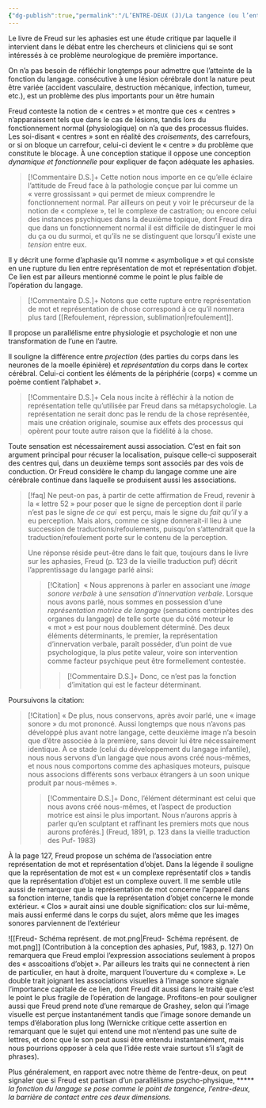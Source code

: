 ```yaml
---
{"dg-publish":true,"permalink":"/L’ENTRE-DEUX (J)/La tangence (ou l’entre-deux) dans la Contribution  à la conception des aphasies, de S. Freud/","created":"2025-08-03T11:14:57.418-04:00","updated":"2025-08-19T17:52:48.480-04:00"}
---
```



Le livre de Freud sur les aphasies est une étude critique par laquelle il intervient dans le débat entre les chercheurs et cliniciens qui se sont intéressés à ce problème neurologique de première importance.

On n’a pas besoin de réfléchir longtemps pour admettre que l’atteinte de la fonction du langage. consécutive à une lésion cérébrale dont la nature peut être variée (accident vasculaire, destruction mécanique, infection, tumeur, etc.), est un problème des plus importants pour un être humain

Freud conteste la notion de « centres »  et montre que ces « centres » n’apparaissent tels que dans le cas de lésions, tandis lors du fonctionnement normal (physiologique) on n’a que des processus fluides. Les soi-disant « centres » sont en réalité des *croisements*, des carrefours, or si on bloque un carrefour, celui-ci devient le « centre » du problème que constitute le blocage. À une conception statique il oppose une conception *dynamique et fonctionnelle* pour expliquer de façon adéquate les aphasies.

> [!Commentaire D.S.]+ 
> Cette notion nous importe en ce qu’elle éclaire l’attitude de Freud face à la pathologie conçue par lui comme un « verre grossissant » qui permet de mieux comprendre le fonctionnement normal. Par ailleurs on peut y voir le précurseur de la notion de « complexe », tel le complexe de castration; ou encore celui des instances psychiques dans la deuxième topique, dont Freud dira que dans un fonctionnement normal il est difficile de distinguer le moi du ça ou du surmoi, et qu’ils ne se distinguent que lorsqu’il existe une *tension* entre eux.

Il y décrit une forme d’aphasie qu’il nomme « asymbolique » et qui consiste en une rupture du lien entre représentation de mot et représentation d’objet. Ce lien est par ailleurs mentionné comme le point le plus faible de l’opération du langage. 
>[!Commentaire D.S.]+
>Notons que cette rupture entre représentation de mot et représentation de chose correspond à ce qu’il nommera plus tard [[Refoulement, répression, sublimation\|refoulement]].

Il propose un parallélisme entre physiologie et psychologie et non une transformation de l’une en l’autre.

Il souligne la différence entre *projection* (des parties du corps dans les neurones de la moelle épinière) et *représentation* du corps dans le cortex cérébral. Celui-ci contient les éléments de la périphérie (corps) « comme un poème contient l’alphabet ».
>[!Commentaire D.S.]+
>Cela nous incite à réfléchir à la notion de représentation telle qu’utilisée par Freud dans sa métapsychologie. La représentation ne serait donc pas le rendu de la chose représentée, mais une création originale, soumise aux effets des processus qui opèrent pour toute autre raison que la fidélité à la chose.

Toute sensation est nécessairement aussi association. C’est en fait son argument principal pour récuser la localisation, puisque celle-ci supposerait des centres qui, dans un deuxième temps sont associés par des vois de conduction. Or Freud considère le champ du langage comme une aire cérébrale continue dans laquelle se produisent aussi les associations.
> [!faq] Ne peut-on pas, à partir de cette affirmation de Freud, revenir à la « lettre 52 » pour poser que le signe de perception dont il parle n’est pas le signe *de ce qui*  est perçu, mais le signe du *fait qu’il* y a eu perception. Mais alors, comme ce signe donnerait-il lieu à une succession de traductions/refoulements, puisqu’on s’attendrait que la traduction/refoulement porte sur le contenu de la perception.
> 
> Une réponse réside peut-être dans  le fait que, toujours dans le livre sur les aphasies, Freud (p. 123 de la vieille traduction puf) décrit l’apprentissage du langage parlé ainsi:
> >[!Citation]
> > « Nous apprenons à parler en associant une *image sonore verbale* à une *sensation d’innervation verbale*. Lorsque nous avons parlé, nous sommes en possession d’une *représentation motrice de langage* (sensations centripètes des organes du langage) de telle sorte que du côté moteur le « mot » est pour  nous doublement déterminé. Des deux éléments déterminants, le premier, la représentation d’innervation verbale, paraît posséder, d’un point de vue psychologique, la plus petite valeur, voire son intervention comme facteur psychique peut être formellement contestée.
> > > [!Commentaire D.S.]+ 
> > > Donc, ce n’est pas la fonction d’imitation qui est le facteur déterminant. 

Poursuivons la citation:
> [!Citation]
> « De plus, nous conservons, après avoir parlé, une « image sonore » du mot prononcé. Aussi longtemps que nous n’avons pas développé plus avant notre langage, cette deuxième image n’a besoin que d’être associée à la première, sans devoir lui être nécessairement identique. À ce stade (celui du développement du langage infantile), nous nous servons d’un langage que nous avons créé nous-mêmes, et nous nous comportons comme des aphasiques moteurs, puisque nous associons différents sons verbaux étrangers à un soon unique produit par nous-mêmes ».
> >[!Commentaire D.S.]+ 
> >Donc, l’élément déterminant est celui que nous avons créé nous-mêmes, et l’aspect de production motrice est ainsi le plus important. Nous n’aurons appris à parler qu’en sculptant et raffinant les premiers mots que nous aurons proférés.] (Freud, 1891, p. 123 dans la vieille traduction des Puf- 1983)

À la page 127, Freud propose un schéma de l’association entre représentation de mot et représentation d’objet. Dans la légende il souligne que la représentation de mot est « un complexe représentatif clos » tandis que la représentation d’objet est un complexe ouvert. Il me semble utile aussi de remarquer que la représentation de mot concerne l’appareil dans sa fonction interne, tandis que la représentation d’objet concerne le monde extérieur. « Clos » aurait ainsi une double signification: clos sur lui-même, mais aussi enfermé dans le corps du sujet, alors même que les images sonores parviennent de l’extérieur

![[Freud- Schéma représent. de mot.png\|Freud- Schéma représent. de mot.png]]
(Contribution à la conception des aphasies, Puf, 1983, p. 127)
On remarquera que Freud emploi l’expression associations seulement à propos des « asscoaitions d’objet ». Par ailleurs les traits qui ne connectent à rien de particulier, en haut à droite, marquent l’ouverture du « complexe ». Le double trait joignant les associations visuelles à l’image sonore signale l’importance capitale de ce lien, dont Freud dit aussi dans le traité que c’est le point le plus fragile de l’opération de langage.
Profitons-en pour souligner aussi que Freud prend note d’une remarque de Grashey, selon qui l’image visuelle est perçue instantanément tandis que l’image sonore demande un temps d’élaboration plus long (Wernicke critique cette assertion en remarquant que le sujet qui entend une mot n’entend pas une suite de lettres, et donc que le son peut aussi être entendu instantanément, mais nous pourrions opposer à cela que l’idée reste vraie surtout s’il s’agit de phrases).

Plus généralement, en rapport avec notre thème de l’entre-deux, on peut signaler que si Freud est partisan d’un parallélisme psycho-physique, ***** *la fonction du langage se pose comme le point de tangence, l’entre-deux, la barrière de contact entre ces deux dimensions.*